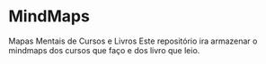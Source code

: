 # MindMaps
Mapas Mentais de Cursos e Livros
Este repositório ira armazenar o mindmaps dos cursos que faço e dos livro que leio.
